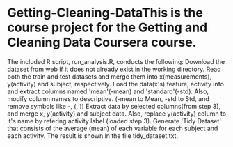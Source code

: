 # Getting-Cleaning-DataThis is the course project for the Getting and Cleaning Data Coursera course.
The included R script, run_analysis.R, conducts the following:
Download the dataset from web if it does not already exist in the working directory.
Read both the train and test datasets and merge them into x(measurements), y(activity) and subject, respectively.
Load the data(x's) feature, activity info and extract columns named 'mean'(-mean) and 'standard'(-std). Also, modify column names to descriptive. (-mean to Mean, -std to Std, and remove symbols like -, (, ))
Extract data by selected columns(from step 3), and merge x, y(activity) and subject data. Also, replace y(activity) column to it's name by refering activity label (loaded step 3).
Generate 'Tidy Dataset' that consists of the average (mean) of each variable for each subject and each activity. The result is shown in the file tidy_dataset.txt.
